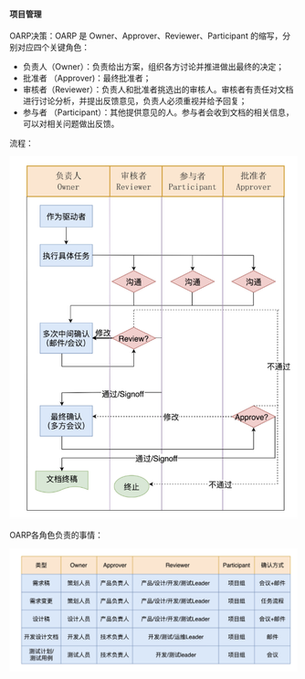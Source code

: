 #### 项目管理

OARP决策：OARP 是 Owner、Approver、Reviewer、Participant 的缩写，分别对应四个关键角色：

- 负责人（Owner）：负责给出方案，组织各方讨论并推进做出最终的决定；
- 批准者 （Approver)：最终批准者；
- 审核者（Reviewer）：负责人和批准者挑选出的审核人。审核者有责任对文档进行讨论分析，并提出反馈意见，负责人必须重视并给予回复；
- 参与者 （Participant）：其他提供意见的人。参与者会收到文档的相关信息，可以对相关问题做出反馈。

流程：

![流程](../images/OARP1.png)

OARP各角色负责的事情：

![OARP](../images/OARP.png)